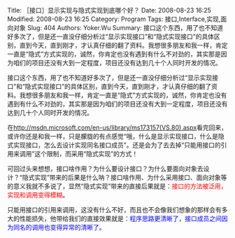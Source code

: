 ﻿Title: ［接口］显示实现与隐式实现到底哪个好？
Date: 2008-08-23 16:25
Modified: 2008-08-23 16:25
Category: Program
Tags: 接口,Interface,实现,面向对象
Slug: 404
Authors: Yoker.Wu
Summary: 
    接口这个东西，用了也不知道好多次了，但是还一直没仔细分析过“显示实现接口”和“隐式实现接口”的具体区别，直到今天，直到刚才，才认真仔细的翻了资料。我想很多朋友和我一样，肯定一直是“隐式”方式实现的，诚然，你肯定也没有遇到有什么不对劲的，其实那是因为咱们的项目还没有大到一定程度，项目还没有达到几十个人同时开发的情况。


接口这个东西，用了也不知道好多次了，但是还一直没仔细分析过“显示实现接口”和“隐式实现接口”的具体区别，直到今天，直到刚才，才认真仔细的翻了资料。我想很多朋友和我一样，肯定一直是“隐式”方式实现的，诚然，你肯定也没有遇到有什么不对劲的，其实那是因为咱们的项目还没有大到一定程度，项目还没有达到几十个人同时开发的情况。

在<http://msdn.microsoft.com/en-us/library/ms173157(VS.80).aspx>看完回来，或许你还是和我一样，只是朦胧的有点感觉“哦，什么是显示实现接口，什么是隐式实现接口，怎么去设计实现同名接口成员”。还是会为了去去掉“只能用接口的引用来调用”这个限制，而采用“隐式实现”的方式！

可回过头来想想，接口啥作用？为什么要设计接口？为什么要面向对象去设计？“隐式实现”带来的后果是什么呐？接口啥作用、为什么采用接口、面向对象等的意义我就不多说了，显然“隐式实现”带来的直接后果就是：<span style="color:Red">接口的方法被泛用，实现和调用变得模糊</span>。

只能用接口的引用来调用，这没有什么不好，而且也不会像我们想象的那样会有多大的性能损失，他带给我们的直接效果就是：<span style="color:Blue">程序思路更清晰了，接口成员之间因为同名的调用也变得异常的清晰了。</span>
